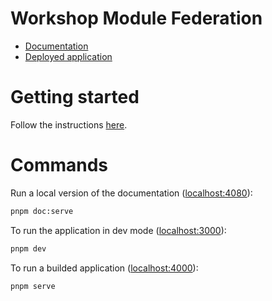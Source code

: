 # Workshop Module Federation

- [Documentation](https://workshop-module-federation-doc.vercel.app/)
- [Deployed application](https://workshop-module-federation-app.vercel.app/)

# Getting started

Follow the instructions [here](https://workshop-module-federation-doc.vercel.app/docs/prerequisites/).

# Commands

Run a local version of the documentation ([localhost:4080](http://localhost:4080)):

```bash
pnpm doc:serve
```

To run the application in dev mode ([localhost:3000](http://localhost:3000)):

```bash
pnpm dev
```

To run a builded application ([localhost:4000](http://localhost:4000)):

```bash
pnpm serve
```
